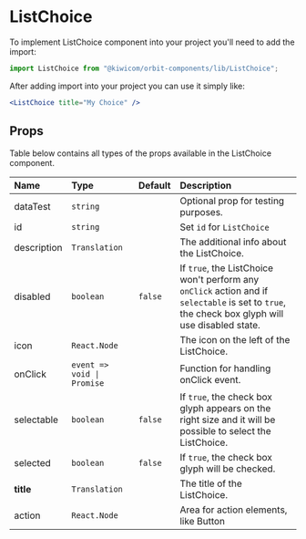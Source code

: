 # ListChoice

To implement ListChoice component into your project you'll need to add the import:

```jsx
import ListChoice from "@kiwicom/orbit-components/lib/ListChoice";
```

After adding import into your project you can use it simply like:

```jsx
<ListChoice title="My Choice" />
```

## Props

Table below contains all types of the props available in the ListChoice component.

| Name        | Type                       | Default | Description                                                                                                                                     |
| :---------- | :------------------------- | :------ | :---------------------------------------------------------------------------------------------------------------------------------------------- |
| dataTest    | `string`                   |         | Optional prop for testing purposes.                                                                                                             |
| id          | `string`                   |         | Set `id` for `ListChoice`                                                                                                                       |
| description | `Translation`              |         | The additional info about the ListChoice.                                                                                                       |
| disabled    | `boolean`                  | `false` | If `true`, the ListChoice won't perform any `onClick` action and if `selectable` is set to `true`, the check box glyph will use disabled state. |
| icon        | `React.Node`               |         | The icon on the left of the ListChoice.                                                                                                         |
| onClick     | `event => void \| Promise` |         | Function for handling onClick event.                                                                                                            |
| selectable  | `boolean`                  | `false` | If `true`, the check box glyph appears on the right size and it will be possible to select the ListChoice.                                      |
| selected    | `boolean`                  | `false` | If `true`, the check box glyph will be checked.                                                                                                 |
| **title**   | `Translation`              |         | The title of the ListChoice.                                                                                                                    |
| action      | `React.Node`               |         | Area for action elements, like Button                                                                                                           |
